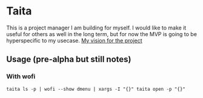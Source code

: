 # Taita

This is a project manager I am building for myself. I would like to make it useful for others as well in the long term, but for now the MVP is going to be hyperspecific to my usecase. [My vision for the project](./VISION.md)

## Usage (pre-alpha but still notes)

### With wofi
```
taita ls -p | wofi --show dmenu | xargs -I "{}" taita open -p "{}"
```
